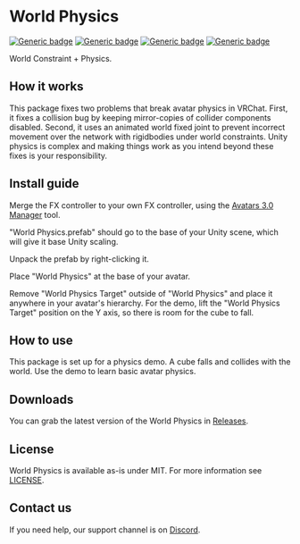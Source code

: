 # World Physics
  
[![Generic badge](https://img.shields.io/badge/Unity-2019.4.31f1-informational.svg)](https://unity3d.com/unity/whats-new/2019.4.31)
[![Generic badge](https://img.shields.io/badge/SDK-AvatarSDK3-informational.svg)](https://vrchat.com/home/download)
[![Generic badge](https://img.shields.io/badge/License-MIT-informational.svg)](https://github.com/VRLabs/World-Physics/blob/main/LICENSE)
[![Generic badge](https://img.shields.io/github/downloads/VRLabs/World-Physics/total?label=Downloads)](https://github.com/VRLabs/World-Physics/releases/latest)

World Constraint + Physics.

## How it works

This package fixes two problems that break avatar physics in VRChat. First, it fixes a collision bug by keeping mirror-copies of collider components disabled. Second, it uses an animated world fixed joint to prevent incorrect movement over the network with rigidbodies under world constraints. Unity physics is complex and making things work as you intend beyond these fixes is your responsibility.

## Install guide

Merge the FX controller to your own FX controller, using the [Avatars 3.0 Manager](https://github.com/VRLabs/Avatars-3.0-Manager) tool.
 
"World Physics.prefab" should go to the base of your Unity scene, which will give it base Unity scaling.

Unpack the prefab by right-clicking it.

Place "World Physics" at the base of your avatar.

Remove "World Physics Target" outside of "World Physics" and place it anywhere in your avatar's hierarchy. For the demo, lift the "World Physics Target" position on the Y axis, so there is room for the cube to fall.

## How to use

This package is set up for a physics demo. A cube falls and collides with the world. Use the demo to learn basic avatar physics.

## Downloads

You can grab the latest version of the World Physics in [Releases](https://github.com/VRLabs/World-Physics/releases/latest).

## License

World Physics is available as-is under MIT. For more information see [LICENSE](https://github.com/VRLabs/World-Physics/blob/main/LICENSE).

## Contact us

If you need help, our support channel is on [Discord](https://discord.vrlabs.dev).
